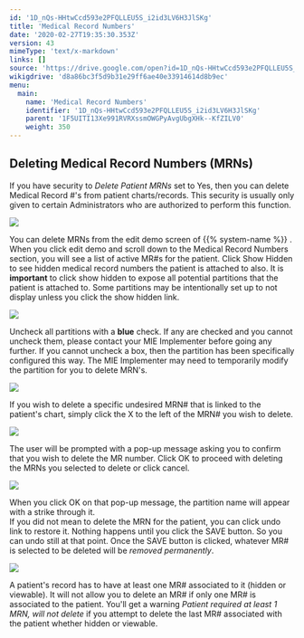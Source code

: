 ```yaml
---
id: '1D_nQs-HHtwCcd593e2PFQLLEU5S_i2id3LV6H3JlSKg'
title: 'Medical Record Numbers'
date: '2020-02-27T19:35:30.353Z'
version: 43
mimeType: 'text/x-markdown'
links: []
source: 'https://drive.google.com/open?id=1D_nQs-HHtwCcd593e2PFQLLEU5S_i2id3LV6H3JlSKg'
wikigdrive: 'd8a86bc3f5d9b31e29ff6ae40e33914614d8b9ec'
menu:
  main:
    name: 'Medical Record Numbers'
    identifier: '1D_nQs-HHtwCcd593e2PFQLLEU5S_i2id3LV6H3JlSKg'
    parent: '1F5UITI13Xe991RVRXssmOWGPyAvgUbgXHk--KfZILV0'
    weight: 350
---
```

## Deleting Medical Record Numbers (MRNs)  
  
If you have security to *Delete Patient MRNs* set to Yes, then you can delete Medical Record #'s from patient charts/records. This security is usually only given to certain Administrators who are authorized to perform this function.
  
![](../medical-record-numbers.assets/f17adbd2a81bdf8ababdfc392a4bc606.png)  

You can delete MRNs from the edit demo screen of {{% system-name %}} . When you click edit demo and scroll down to the Medical Record Numbers section, you will see a list of active MR#s for the patient. Click Show Hidden to see hidden medical record numbers the patient is attached to also. It is **important** to click show hidden to expose all potential partitions that the patient is attached to. Some partitions may be intentionally set up to not display unless you click the show hidden link.
  
![](../medical-record-numbers.assets/9b61f1daa3e1fd420e638ccd87784115.png)  

Uncheck all partitions with a **blue** check. If any are checked and you cannot uncheck them, please contact your MIE Implementer before going any further. If you cannot uncheck a box, then the partition has been specifically configured this way. The MIE Implementer may need to temporarily modify the partition for you to delete MRN's.
  
![](../medical-record-numbers.assets/90767b20f9c0af6420bde70268340a6f.png)  

If you wish to delete a specific undesired MRN# that is linked to the patient's chart, simply click the X to the left of the MRN# you wish to delete.
  
![](../medical-record-numbers.assets/ec5fd91b225d2f99fb145987a1010d4f.png)  

The user will be prompted with a pop-up message asking you to confirm that you wish to delete the MR number. Click OK to proceed with deleting the MRNs you selected to delete or click cancel.
  
![](../medical-record-numbers.assets/c35a5af4ad26fe964568e3d81bd7e348.png)  

When you click OK on that pop-up message, the partition name will appear with a strike through it.  
If you did not mean to delete the MRN for the patient, you can click undo link to restore it. Nothing happens until you click the SAVE button. So you can undo still at that point. Once the SAVE button is clicked, whatever MR# is selected to be deleted will be *removed permanently*.
  
![](../medical-record-numbers.assets/af15659a1d14e20afb31b263e185f160.png)  

A patient's record has to have at least one MR# associated to it (hidden or viewable). It will not allow you to delete an MR# if only one MR# is associated to the patient. You'll get a warning *Patient required at least 1 MRN, will not delete* if you attempt to delete the last MR# associated with the patient whether hidden or viewable.

